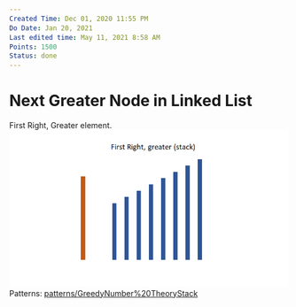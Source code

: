 ```yaml
---
Created Time: Dec 01, 2020 11:55 PM
Do Date: Jan 20, 2021
Last edited time: May 11, 2021 8:58 AM
Points: 1500
Status: done
---
```


# Next Greater Node in Linked List

First Right, Greater element. 
![Next%20Greater%20Node%20in%20Linked%20List%2055fc01fc4c404f01aa5058beb1645e93/Untitled.png](Next%20Greater%20Node%20in%20Linked%20List%2055fc01fc4c404f01aa5058beb1645e93/Untitled.png)
Patterns: [patterns/Greedy](patterns/Greedy.md)[Number%20Theory](Number%20Theory.md)[Stack](Stack.md)